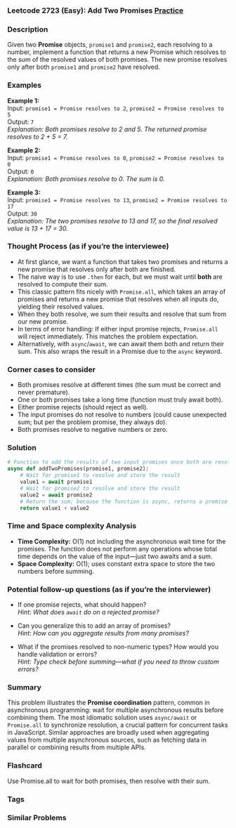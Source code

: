 ### Leetcode 2723 (Easy): Add Two Promises [Practice](https://leetcode.com/problems/add-two-promises)

### Description  
Given two **Promise** objects, `promise1` and `promise2`, each resolving to a number, implement a function that returns a new Promise which resolves to the sum of the resolved values of both promises. The new promise resolves only after both `promise1` and `promise2` have resolved.

### Examples  

**Example 1:**  
Input: `promise1 = Promise resolves to 2`, `promise2 = Promise resolves to 5`  
Output: `7`  
*Explanation: Both promises resolve to 2 and 5. The returned promise resolves to 2 + 5 = 7.*

**Example 2:**  
Input: `promise1 = Promise resolves to 0`, `promise2 = Promise resolves to 0`  
Output: `0`  
*Explanation: Both promises resolve to 0. The sum is 0.*

**Example 3:**  
Input: `promise1 = Promise resolves to 13`, `promise2 = Promise resolves to 17`  
Output: `30`  
*Explanation: The two promises resolve to 13 and 17, so the final resolved value is 13 + 17 = 30.*

### Thought Process (as if you’re the interviewee)  
- At first glance, we want a function that takes two promises and returns a new promise that resolves only after both are finished.
- The naive way is to use `.then` for each, but we must wait until **both** are resolved to compute their sum.
- This classic pattern fits nicely with `Promise.all`, which takes an array of promises and returns a new promise that resolves when all inputs do, yielding their resolved values.
- When they both resolve, we sum their results and resolve that sum from our new promise.
- In terms of error handling: If either input promise rejects, `Promise.all` will reject immediately. This matches the problem expectation.
- Alternatively, with `async`/`await`, we can await them both and return their sum. This also wraps the result in a Promise due to the `async` keyword.

### Corner cases to consider  
- Both promises resolve at different times (the sum must be correct and never premature).
- One or both promises take a long time (function must truly await both).
- Either promise rejects (should reject as well).
- The input promises do not resolve to numbers (could cause unexpected sum; but per the problem promise, they always do).
- Both promises resolve to negative numbers or zero.

### Solution

```python
# Function to add the results of two input promises once both are resolved.
async def addTwoPromises(promise1, promise2):
    # Wait for promise1 to resolve and store the result
    value1 = await promise1
    # Wait for promise2 to resolve and store the result
    value2 = await promise2
    # Return the sum; because the function is async, returns a promise that resolves to the sum
    return value1 + value2
```

### Time and Space complexity Analysis  

- **Time Complexity:** O(1) not including the asynchronous wait time for the promises. The function does not perform any operations whose total time depends on the value of the input—just two awaits and a sum.
- **Space Complexity:** O(1); uses constant extra space to store the two numbers before summing.

### Potential follow-up questions (as if you’re the interviewer)  

- If one promise rejects, what should happen?  
  *Hint: What does `await` do on a rejected promise?*

- Can you generalize this to add an array of promises?  
  *Hint: How can you aggregate results from many promises?*

- What if the promises resolved to non-numeric types? How would you handle validation or errors?  
  *Hint: Type check before summing—what if you need to throw custom errors?*

### Summary
This problem illustrates the **Promise coordination** pattern, common in asynchronous programming: wait for multiple asynchronous results before combining them. The most idiomatic solution uses `async/await` or `Promise.all` to synchronize resolution, a crucial pattern for concurrent tasks in JavaScript. Similar approaches are broadly used when aggregating values from multiple asynchronous sources, such as fetching data in parallel or combining results from multiple APIs.


### Flashcard
Use Promise.all to wait for both promises, then resolve with their sum.

### Tags

### Similar Problems
